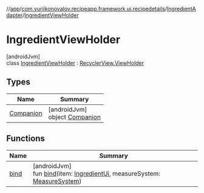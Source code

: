 //[app](../../../../index.md)/[com.yuriikonovalov.recipeapp.framework.ui.recipedetails](../../index.md)/[IngredientAdapter](../index.md)/[IngredientViewHolder](index.md)

# IngredientViewHolder

[androidJvm]\
class [IngredientViewHolder](index.md) : [RecyclerView.ViewHolder](https://developer.android.com/reference/kotlin/androidx/recyclerview/widget/RecyclerView.ViewHolder.html)

## Types

| Name | Summary |
|---|---|
| [Companion](-companion/index.md) | [androidJvm]<br>object [Companion](-companion/index.md) |

## Functions

| Name | Summary |
|---|---|
| [bind](bind.md) | [androidJvm]<br>fun [bind](bind.md)(item: [IngredientUi](../../../com.yuriikonovalov.recipeapp.presentation.model/-ingredient-ui/index.md), measureSystem: [MeasureSystem](../../../com.yuriikonovalov.recipeapp.application.entities/-measure-system/index.md)) |
